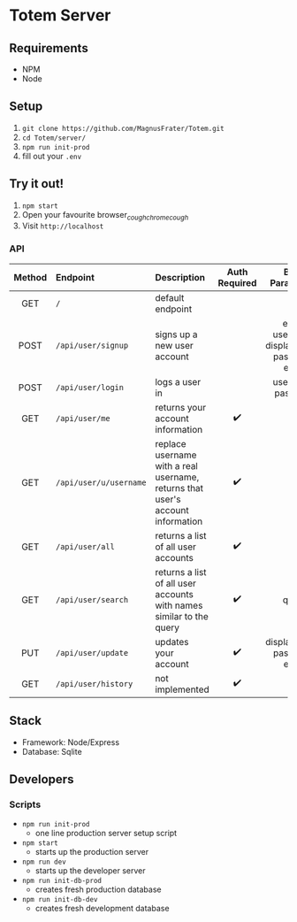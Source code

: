 # Totem Server

## Requirements

* NPM
* Node

## Setup

1. `git clone https://github.com/MagnusFrater/Totem.git`
2. `cd Totem/server/`
3. `npm run init-prod`
5. fill out your `.env`

## Try it out!

1. `npm start`
2. Open your favourite browser<sub>*coughchromecough*</sub>
3. Visit `http://localhost`

### API

 | Method | Endpoint | Description | Auth Required | Body Parameters |
 | :---: | :--- | :--- | :---: | :---: |
 | GET | `/` | default endpoint |  |  |
 | POST | `/api/user/signup` | signs up a new user account |  | email, username, display_name, password, emoji |
 | POST | `/api/user/login` | logs a user in |  | username, password |
 | GET | `/api/user/me` | returns your account information | ✔️ |  |
 | GET | `/api/user/u/username` | replace username with a real username, returns that user's account information | ✔️ |  |
 | GET | `/api/user/all` | returns a list of all user accounts | ✔️ |  |
 | GET | `/api/user/search` | returns a list of all user accounts with names similar to the query | ✔️ | query |
 | PUT | `/api/user/update` | updates your account | ✔️ | display_name, password, emoji |
 | GET | `/api/user/history` | not implemented | ✔️ |  |

## Stack

* Framework: Node/Express
* Database: Sqlite

## Developers

### Scripts

* `npm run init-prod`
  * one line production server setup script
* `npm start`
  * starts up the production server
* `npm run dev`
  * starts up the developer server
* `npm run init-db-prod`
  * creates fresh production database
* `npm run init-db-dev`
  * creates fresh development database
 
